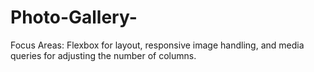 ﻿# Photo-Gallery-
 Focus Areas: Flexbox for layout, responsive image handling, and media queries for adjusting the number of columns.
